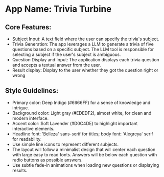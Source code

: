 # **App Name**: Trivia Turbine

## Core Features:

- Subject Input: A text field where the user can specify the trivia's subject.
- Trivia Generation: The app leverages a LLM to generate a trivia of five questions based on a specific subject. The LLM tool is responsible for selecting a subject if the user's subject is ambiguous.
- Question Display and Input: The application displays each trivia question and accepts a textual answer from the user.
- Result display: Display to the user whether they got the question right or wrong

## Style Guidelines:

- Primary color: Deep Indigo (#6666FF) for a sense of knowledge and intrigue.
- Background color: Light gray (#EDEDF2), almost white, for clean and modern interface.
- Accent color: Soft Lavender (#D0C4DE) to highlight important interactive elements.
- Headline font: 'Belleza' sans-serif for titles; body font: 'Alegreya' serif for readability.
- Use simple line icons to represent different subjects.
- The layout will follow a minimalist design that will center each question with large easy to read fonts. Answers will be below each question with radio buttons as possible answers.
- Use subtle fade-in animations when loading new questions or displaying results.